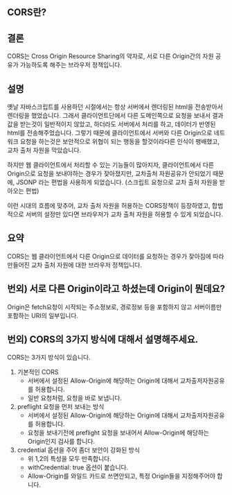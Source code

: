 ## CORS란?

## 결론

CORS는 Cross Origin Resource Sharing의 약자로,
서로 다른 Origin간의 자원 공유가 가능하도록 해주는 브라우저 정책입니다.

## 설명

옛날 자바스크립트를 사용하던 시절에서는 항상 서버에서 렌더링된 html을 전송받아서 렌더링을 했었습니다.
그래서 클라이언트단에서 다른 도메인쪽으로 요청을 보내서 결과값을 받는것이 일반적이지 않았고, 하더라도 서버에서 처리를 하고, 데이터가 반영된 html를 전송해주었습니다.
그렇기 때문에 클라이언트에서 서버와 다른 Origin으로 네트워크 요청을 하는것은 보안적으로 위협이 되는 행동을 할것이라다른 인식이 팽배했고, 교차 출처 자원을 막았습니다.

하지만 웹 클라이언트에서 처리할 수 있는 기능들이 많아지자, 클라이언트에서 다른 Origin으로 요청을 보내야하는 경우가 잦아졌지만, 교차출처 자원공유가 안되었기 때문에, JSONP 라는 편법을 사용하게 되었습니다. (스크립트 요청으로 교차 출처 자원을 받아오는 편법)

이런 시대의 흐름에 맞추어, 교차 출처 자원을 허용하는 CORS정책이 등장하였고, 합법적으로 서버의 설정만 있다면 브라우저가 교차 출처 자원을 허용할 수 있게 되었습니다.

## 요약

CORS는 웹 클라이언트에서 다른 Origin으로 데이터를 요청하는 경우가 잦아짐에 따라 만들어진 교차 출처 자원에 대한 브라우저 정책입니다.

## 번외) 서로 다른 Origin이라고 하셨는데 Origin이 뭔데요?

Origin은 fetch요청이 시작되는 주소정보로, 경로정보 등을 포함하지 않고 서버이름만 포함하는 URI의 일부입니다.

## 번외) CORS의 3가지 방식에 대해서 설명해주세요.

CORS는 3가지 방식이 있습니다.

1. 기본적인 CORS
   - 서버에서 설정된 Allow-Origin에 해당하는 Origin에 대해서 교차출저자원공유를 허용합니다.
   - 일반 요청처럼, 요청을 바로 보냅니다.
2. preflight 요청을 먼저 보내는 방식
   - 서버에서 설정된 Allow-Origin에 해당하는 Origin에 대해서 교차출저자원공유를 허용합니다.
   - 요청을 보내기전에 preflight 요청을 보내어서 Allow-Origin에 해당하는 Origin인지 검사를 합니다.
3. credential 옵션을 주어 좀더 보안이 강화된 방식
   - 위 1,2의 특성을 모두 만족합니다.
   - withCredential: true 옵션이 붙습니다.
   - Allow-Origin를 와일드 카드로 쓰면안되고, 특정 Origin들을 지정해주어야 합니다.
